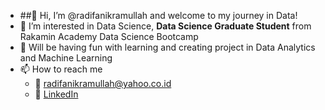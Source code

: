 - ##👋 Hi, I’m @radifanikramullah and welcome to my journey in Data!
- 👀 I’m interested in Data Science, **Data Science Graduate Student** from Rakamin Academy Data Science Bootcamp
- 💞️ Will be having fun with learning and creating project in Data Analytics and Machine Learning
- 📫 How to reach me 
  - 📧 radifanikramullah@yahoo.co.id
  - 🤝 [LinkedIn](https://www.linkedin.com/in/radifan-ikramullah/)

<!---
radifanikramullah/radifanikramullah is a ✨ special ✨ repository because its `README.md` (this file) appears on your GitHub profile.
You can click the Preview link to take a look at your changes.
--->
